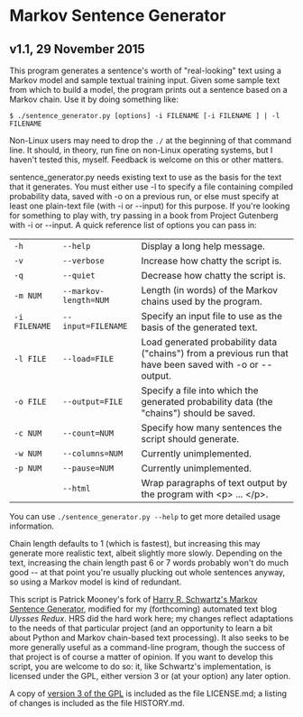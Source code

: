 Markov Sentence Generator
=========================

v1.1, 29 November 2015
----------------------

This program generates a sentence's worth of "real-looking" text using a Markov model and sample textual training input.  Given some sample text from which to build a model, the program prints out a sentence based on a Markov chain.  Use it by doing something like:

`$ ./sentence_generator.py [options] -i FILENAME [-i FILENAME ] | -l FILENAME`

Non-Linux users may need to drop the `./` at the beginning of that command line. It should, in theory, run fine on non-Linux operating systems, but I haven't tested this, myself. Feedback is welcome on this or other matters.

sentence_generator.py needs existing text to use as the basis for the text that it generates. You must either use -l to specify a file containing compiled probability data, saved with -o on a previous run, or else must specify at least one plain-text file (with -i or --input) for this purpose. If you're looking for something to play with, try passing in a book from Project Gutenberg with -i or --input. A quick reference list of options you can pass in:

<table>
<tr><td><code>-h</code></td><td><code>--help</code></td><td>Display a long help message.</td></tr>
<tr><td><code>-v</code></td><td><code>--verbose</code></td><td>Increase how chatty the script is.</td></tr>
<tr><td><code>-q</code></td><td><code>--quiet</code></td><td>Decrease how chatty the script is.</td></tr>
<tr><td><code>-m NUM</code></td><td><code>--markov-length=NUM</code></td><td>Length (in words) of the Markov chains used by the program.</td></tr>
<tr><td><code>-i FILENAME</code></td><td><code>--input=FILENAME</code></td><td>Specify an input file to use as the basis of the generated text.</td></tr>
<tr><td><code>-l FILE</code></td><td><code>--load=FILE</code></td><td>Load generated probability data ("chains") from a previous run that have been saved with -o or --output.</td></tr>
<tr><td><code>-o FILE</code></td><td><code>--output=FILE</code></td><td>Specify a file into which the generated probability data (the "chains") should be saved.</td></tr>
<tr><td><code>-c NUM</code></td><td><code>--count=NUM</code></td><td>Specify how many sentences the script should generate.</td></tr>
<tr><td><code>-w NUM</code></td><td><code>--columns=NUM</code></td><td>Currently unimplemented.</td></tr>
<tr><td><code>-p NUM</code></td><td><code>--pause=NUM</code></td><td>Currently unimplemented.</td></tr>
<tr><td>&nbsp;</td><td><code>--html</code></td><td>Wrap paragraphs of text output by the program with &lt;p&gt; ... &lt;/p&gt;.</td></tr> 
</table>

You can use `./sentence_generator.py --help` to get more detailed usage information. 

Chain length defaults to 1 (which is fastest), but increasing this may generate more realistic text, albeit slightly more slowly.  Depending on the text, increasing the chain length past 6 or 7 words probably won't do much good -- at that point you're usually plucking out whole sentences anyway, so using a Markov model is kind of redundant.

This script is Patrick Mooney's fork of [Harry R. Schwartz's Markov Sentence Generator](https://github.com/hrs/markov-sentence-generator), modified for my (forthcoming) automated text blog *Ulysses Redux*.  HRS did the hard work here; my changes reflect adaptations to the needs of that particular project (and an opportunity to learn a bit about Python and Markov chain-based text processing). It also seeks to be more generally useful as a command-line program, though the success of that project is of course a matter of opinion. If you want to develop this script, you are welcome to do so: it, like Schwartz's implementation, is licensed under the GPL, either version 3 or (at your option) any later option.

A copy of [version 3 of the GPL](http://www.gnu.org/licenses/gpl-3.0.en.html) is included as the file LICENSE.md; a listing of changes is included as the file HISTORY.md.